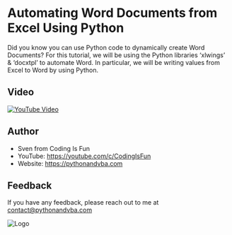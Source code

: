 
# Automating Word Documents from Excel Using Python

Did you know you can use Python code to dynamically create Word Documents? For this tutorial, we will be using the Python libraries ‘xlwings’ & ‘docxtpl’ to automate Word. In particular, we will be writing values from Excel to Word by using Python.


## Video

[![YouTube Video](https://img.youtube.com/vi/T3meVMaV8AA/0.jpg)](https://youtu.be/T3meVMaV8AA)


## Author

- Sven from Coding Is Fun
- YouTube: https://youtube.com/c/CodingIsFun
- Website: https://pythonandvba.com



## Feedback

If you have any feedback, please reach out to me at contact@pythonandvba.com


![Logo](https://www.pythonandvba.com/banner-img)

